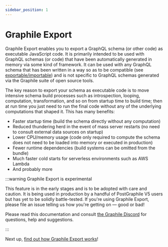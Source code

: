 ```yaml
---
sidebar_position: 1
---
```


# Graphile Export

Graphile Export enables you to export a GraphQL schema (or other code) as
executable JavaScript code. It is primarily intended to be used with GraphQL
schemas (or code) that have been automatically generated in memory via some
kind of framework. It can be used with any GraphQL schema that has been written
in a way so as to be compatible (see [exportable/importable](./exportable.md))
and is not specific to GraphQL schemas generated via the Graphile suite of open
source tools.

The key reason to export your schema as executable code is to move intensive
schema build processes such as introspection, looping, computation,
transformation, and so on from startup time to build time; then at run time you
just need to run the final code without any of the underlying computations that
shaped it. This has many benefits:

- Faster startup time (build the schema directly without any computation)
- Reduced thundering herd in the event of mass server restarts (no need to consult external data sources on startup)
- Lower CPU/memory usage (code only required to compute the schema does not need to be loaded into memory or executed in production)
- Fewer runtime dependencies (build systems can be omitted from the bundle)
- Much faster cold starts for serverless environments such as AWS Lambda
- And probably more

:::warning Graphile Export is experimental

This feature is in the early stages and is to be adopted with care and caution.
It is being used in production by a handful of PostGraphile V5 users but has
yet to be solidly battle-tested. If you're using Graphile Export, please
file an issue telling us how you're getting on &mdash; good or bad!

Please read this documentation and consult [the Graphile
Discord](https://discord.gg/graphile) for questions, help and suggestions.

:::

Next up, [find out how Graphile Export works](./how-it-works.md)!
